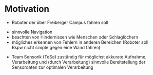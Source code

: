 # Motivation
* Roboter der über Freiberger Campus fahren soll
 - sinnvolle Navigation
 - beachten von Hindernissen wie Menschen oder Schlaglöchern
 - mögliches erkennen von Fehlern in anderen Bereichen (Roboter soll Bspw nicht simple gegen eine Wand fahren)
* Team Sensorik (TeSe) zuständig für möglichst akkurate Aufnahme, Verarbeitung und (durch Verarbeitung) sinnvolle Bereitstellung der Sensordaten zur optimalen Verarbeitung